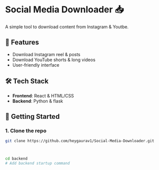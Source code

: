 # Social Media Downloader 📥

A simple tool to download content from Instagram & Youtbe.

## 🧩 Features
- Download Instagram  reel & posts
- Download YouTube shorts & long videos
- User-friendly interface


## 🛠 Tech Stack
- **Frontend**: React & HTML/CSS
- **Backend**: Python & flask

## 🚀 Getting Started

### 1. Clone the repo
```bash
git clone https://github.com/heygaurav1/Social-Media-Downloader.git



cd backend
# Add backend startup command
